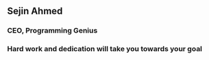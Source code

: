 ## Sejin Ahmed
### CEO, Programming Genius
### Hard work and dedication will take you towards your goal
